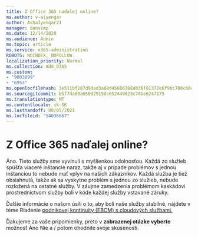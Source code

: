 ```yaml
---
title: Z Office 365 naďalej online?
ms.author: v-aiyengar
author: AshaIyengar21
manager: dansimp
ms.date: 12/14/2020
ms.audience: Admin
ms.topic: article
ms.service: o365-administration
ROBOTS: NOINDEX, NOFOLLOW
localization_priority: Normal
ms.collection: Adm_O365
ms.custom:
- "9003899"
- "6953"
ms.openlocfilehash: 3e511bf287d9dad3a00d45686308d036f81372e6f9bc700c6043ed76aa5b184e
ms.sourcegitcommit: b5f7da89a650d2915dc652449623c78be6247175
ms.translationtype: MT
ms.contentlocale: sk-SK
ms.lasthandoff: 08/05/2021
ms.locfileid: "54036867"
---
```

# <a name="will-office-365-services-stay-online"></a>Z Office 365 naďalej online?

Áno. Tieto služby sme vyvinuli s myšlienkou odolnosťou. Každá zo služieb spúšťa viaceré inštancie naraz, takže aj v prípade problémov s jednou inštanciou to nebude mať vplyv na našich zákazníkov. Každá služba je tiež obsiahnutá, takže ak sa vyskytne problém s jednou zo služieb, nebude rozložená na ostatné služby. V záujme zamedzenia problémom kaskádovi prostredníctvom služby boli v kóde každej služby vstavané záruky.

Ďalšie informácie o našom úsilí o to, aby boli naše služby stabilné, nájdete v téme Riadenie [podnikovej kontinuity (EBCM) s cloudových službami.](https://go.microsoft.com/fwlink/?linkid=2124377)

Ďakujeme za vaše pripomienky, preto v **zobrazenej otázke vyberte** možnosť Áno Nie a /  potom ohodnite svoje skúsenosti.